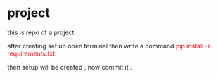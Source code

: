 # project
this is repo of a project.
<p>after creating set up open terminal then write a command <font color="red">pip install -r requirements.txt.</font></p>
<p>then setup will be created , now commit it .</p>
